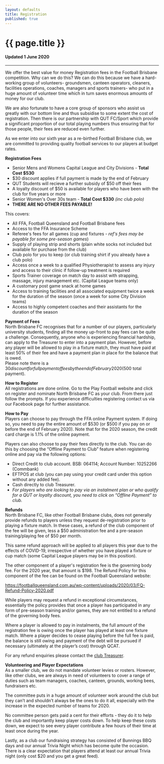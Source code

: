 ```yaml
---
layout: defaults
title: Registration
published: true
---
```


<div class="container">
  <div class="row top-buffer">
    <div class="col">
      <h1 class="text-center">{{ page.title }}</h1>
      <h4 class="text-center">Updated 1 June 2020</h4>
    </div>
  </div>
  <hr>
  <div class="row">
    <div class="col-md-8 offset-md-2 text-justify">
<section id="Registration" markdown="1">
We offer the best value for money Registration fees in the Football Brisbane competition. Why can we do this? We can do this because we have a hard-working group of volunteers- groundsmen, canteen operators, cleaners, facilities operations, coaches, managers and sports trainers- who put in a huge amount of volunteer time which in turn saves enormous amounts of money for our club.  

We are also fortunate to have a core group of sponsors who assist us greatly with our bottom line and thus subsidise to some extent the cost of registration. Then there is our partnership with QUT FC/Sport which provide a significant proportion of our total playing numbers  thus ensuring that for those people, their fees are reduced even further. 

As we enter into our sixth year as a re-birthed Football Brisbane club, we are committed to providing quality football services to our players at budget rates.  

__Registration Fees__  
* Senior Mens and Womens Capital League and City Divisions - __Total Cost $530__  
* $30 discount applies if full payment is made by the end of February
* QUT Students will recieve a further subsidy of $50 off their fees  
* A loyalty discount of $50 is available for players who have been with the club for five years or more  
* Senior Women's Over 30s team - __Total Cost $330__ _(inc club polo)_  
* __THERE ARE NO OTHER FEES PAYABLE!__   

This covers:
* All FFA, Football Queensland and Football Brisbane fees
* Access to the FFA Insurance Scheme
* Referee's fees for all games (cup and fixtures - _ref's fees may be payable for some pre-season games_)
* Supply of playing strip and shorts (plain white socks not included but available for purchase from the club)
* Club polo for you to keep (or club training shirt if you already have a club polo)
* Access once a week to a qualified Physiotherapist to assess any injury and access to their clinic if follow-up treatment is required
* Sports Trainer coverage on match day to assist with strapping, massage, injury management etc. (Capital League teams only)
* A customary post game snack at home games
* Access to training facilities and all associated equipment twice a week for the duration of the season (once a week for some City Division teams)
* Access to highly competent coaches and their assistants for the duration of the season


__Payment of Fees__  
North Brisbane FC recognises that for a number of our players, particularly university students, finding all the money up-front to pay fees can be quite a challenge. Consequently, anyone who is experiencing financial hardship, can apply to the Treasurer to enter into a payment plan. However, before any player will be allowed to play in a fixture match, they must have paid at least 50% of their fee and have a payment plan in place for the balance that is owed.  
Please note there is a $30 discount for full payment of fees by the end of February 2020 ($500 total payment).
  

__How to Register__  
All registrations are done online. Go to the Play Football website and click on register and nominate North Brisbane FC as your club. From there just follow the prompts. If you experience difficulties registering contact us via our Facebook page for further assistance.
  

__How to Pay__  
Players can choose to pay through the FFA online Payment system. If doing so, you need to pay the entire amount of $530 (or $500 if you pay on or before the end of February 2020). Note that for the 2020 season, the credit card charge is 1.1% of the online payment.  

Players can also choose to pay their fees directly to the club. You can do this by choosing the “Offline Payment to Club” feature when registering online and pay via the following options:  
* Direct Credit to club account. BSB: 064114; Account Number: 10252266 (Commbank)
* EFTPOS at club (you can pay using your credit card under this option without any added fee).
* Cash directly to club Treasurer.  
* _For players who are looking to pay via an instalment plan or who qualify for a QUT or loyalty discount, you need to click on “Offline Payment” to club._  

__Refunds__  
North Brisbane FC, like other Football Brisbane clubs, does not generally provide refunds to players unless they request de-registration prior to playing a fixture match. In these cases, a refund of the club component of the fee will be given, less a $50 administration fee and a pre-season training/playing fee of $50 per month.

This same refund approach will be applied to all players this year due to the effects of COVID-19, irrespective of whether you have played a fixture or cup match (some Capital League players may be in this position).   

The other component of a player's registration fee is the governing body fee. For the 2020 year, that amount is $198. The Refund Policy for this component of the fee can be found on the Football Queensland website:

https://footballqueensland.com.au/wp-content/uploads/2020/03/FQ-Refund-Policy-2020.pdf

While players may request a refund in exceptional circumstances, essentially the policy provides that once a player has participated in any form of pre-season training and/or games, they are not entitled to a refund of the governing body fees.  

Where a player is allowed to pay in instalments, the full amount of the registration fee is owing once the player has played at least one fixture match. Where a player decides to cease playing before the full fee is paid, the balance is still owing and payment of the debt will be pursued if necessary (ultimately at the player’s cost) through QCAT.
  
For any refund enquiries please contact the [club Treasurer](../about/committee).
  

__Volunteering and Player Expectations__  
As a smaller club, we do not mandate volunteer levies or rosters.
However, like other clubs, we are always in need of volunteers to cover a range of duties such as team managers, coaches, canteen, grounds, working bees, fundraisers etc.  

The committee puts in a huge amount of volunteer work around the club but they can’t and shouldn’t always be the ones to do it all, especially with the increase in the expected number of teams for 2020.

No committee person gets paid a cent for their efforts - they do it to help the club and importantly keep player costs down. To help keep these costs down, we expect to see every player contribute a few hours of their time at least once during the year.  

Lastly, as a club our fundraising strategy has consisted of Bunnings BBQ days and our annual Trivia Night which has become quite the occasion. There is a clear expectation that players attend at least our annual Trivia night (only cost $20 and you get a great feed).  
</section>
    </div>
  </div>
</div>
